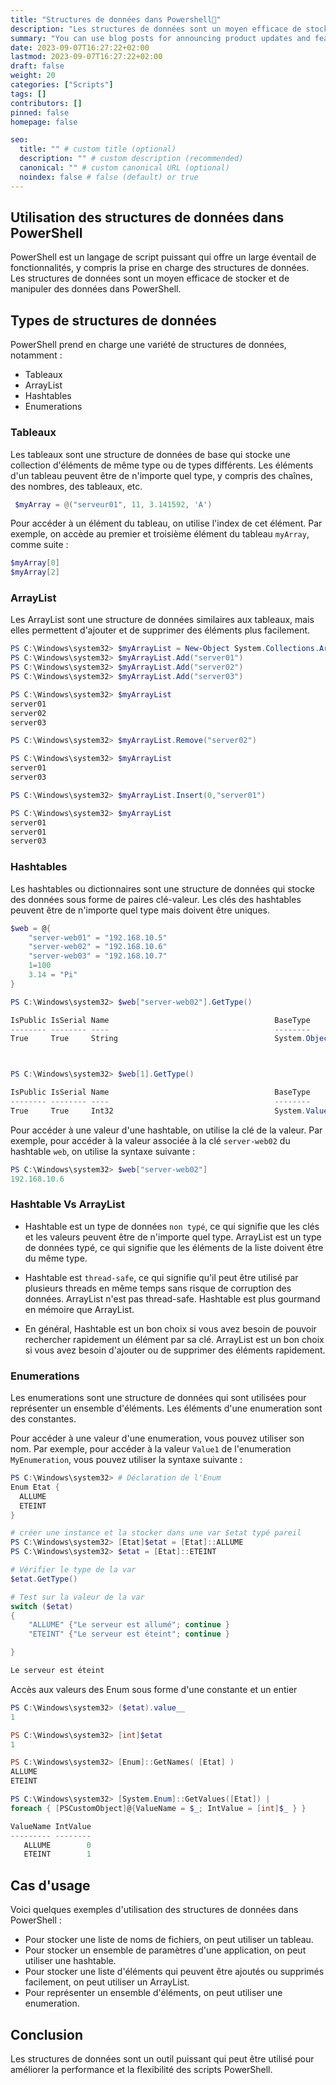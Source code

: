 ```yaml
---
title: "Structures de données dans Powershell👋"
description: "Les structures de données sont un moyen efficace de stocker et de manipuler des données dans PowerShell."
summary: "You can use blog posts for announcing product updates and features."
date: 2023-09-07T16:27:22+02:00
lastmod: 2023-09-07T16:27:22+02:00
draft: false
weight: 20
categories: ["Scripts"]
tags: []
contributors: []
pinned: false
homepage: false

seo:
  title: "" # custom title (optional)
  description: "" # custom description (recommended)
  canonical: "" # custom canonical URL (optional)
  noindex: false # false (default) or true
---
```



## Utilisation des structures de données dans PowerShell

PowerShell est un langage de script puissant qui offre un large éventail de fonctionnalités, y compris la prise en charge des structures de données. Les structures de données sont un moyen efficace de stocker et de manipuler des données dans PowerShell.

## Types de structures de données

PowerShell prend en charge une variété de structures de données, notamment :

* Tableaux
* ArrayList
* Hashtables
* Enumerations

### Tableaux

Les tableaux sont une structure de données de base qui stocke une collection d'éléments de même type ou de types différents. Les éléments d'un tableau peuvent être de n'importe quel type, y compris des chaînes, des nombres, des tableaux, etc.

```powershell
 $myArray = @("serveur01", 11, 3.141592, 'A')

```

Pour accéder à un élément du tableau, on utilise l'index de cet élément. Par exemple, on accède au premier et troisième élément du tableau `myArray`, comme suite :

```powershell
$myArray[0]
$myArray[2]
```
### ArrayList

Les ArrayList sont une structure de données similaires aux tableaux, mais elles permettent d'ajouter et de supprimer des éléments plus facilement.

```powershell
PS C:\Windows\system32> $myArrayList = New-Object System.Collections.ArrayList
PS C:\Windows\system32> $myArrayList.Add("server01")
PS C:\Windows\system32> $myArrayList.Add("server02")
PS C:\Windows\system32> $myArrayList.Add("server03")

PS C:\Windows\system32> $myArrayList
server01
server02
server03

PS C:\Windows\system32> $myArrayList.Remove("server02")

PS C:\Windows\system32> $myArrayList
server01
server03

PS C:\Windows\system32> $myArrayList.Insert(0,"server01")

PS C:\Windows\system32> $myArrayList
server01
server01
server03

```

### Hashtables

Les hashtables ou dictionnaires sont une structure de données qui stocke des données sous forme de paires clé-valeur. Les clés des hashtables peuvent être de n'importe quel type mais doivent être uniques.

```powershell
$web = @{
    "server-web01" = "192.168.10.5"
    "server-web02" = "192.168.10.6"
    "server-web03" = "192.168.10.7"
    1=100
    3.14 = "Pi"
}

PS C:\Windows\system32> $web["server-web02"].GetType()

IsPublic IsSerial Name                                     BaseType
-------- -------- ----                                     --------
True     True     String                                   System.Object



PS C:\Windows\system32> $web[1].GetType()

IsPublic IsSerial Name                                     BaseType
-------- -------- ----                                     --------
True     True     Int32                                    System.ValueType

```

Pour accéder à une valeur d'une hashtable, on utilise la clé de la valeur. Par exemple, pour accéder à la valeur associée à la clé `server-web02` du hashtable `web`, on utilise la syntaxe suivante :

```powershell
PS C:\Windows\system32> $web["server-web02"]
192.168.10.6
```
### Hashtable Vs ArrayList

* Hashtable est un type de données `non typé`, ce qui signifie que les clés et les valeurs peuvent être de n'importe quel type. ArrayList est un type de données typé, ce qui signifie que les éléments de la liste doivent être du même type.
* Hashtable est `thread-safe`, ce qui signifie qu'il peut être utilisé par plusieurs threads en même temps sans risque de corruption des données. ArrayList n'est pas thread-safe.
Hashtable est plus gourmand en mémoire que ArrayList.

* En général, Hashtable est un bon choix si vous avez besoin de pouvoir rechercher rapidement un élément par sa clé. ArrayList est un bon choix si vous avez besoin d'ajouter ou de supprimer des éléments rapidement.


### Enumerations

Les enumerations sont une structure de données qui sont utilisées pour représenter un ensemble d'éléments. Les éléments d'une enumeration sont des constantes.

Pour accéder à une valeur d'une enumeration, vous pouvez utiliser son nom. Par exemple, pour accéder à la valeur `Value1` de l'enumeration `MyEnumeration`, vous pouvez utiliser la syntaxe suivante :

```powershell
PS C:\Windows\system32> # Déclaration de l'Enum
Enum Etat {
  ALLUME
  ETEINT
}

# créer une instance et la stocker dans une var $etat typé pareil
PS C:\Windows\system32> [Etat]$etat = [Etat]::ALLUME
PS C:\Windows\system32> $etat = [Etat]::ETEINT

# Vérifier le type de la var
$etat.GetType()

# Test sur la valeur de la var
switch ($etat)
{
    "ALLUME" {"Le serveur est allumé"; continue }
    "ETEINT" {"Le serveur est éteint"; continue }

}

Le serveur est éteint

```
Accès aux valeurs des Enum sous forme d'une constante et un entier


```powershell
PS C:\Windows\system32> ($etat).value__
1

PS C:\Windows\system32> [int]$etat
1

PS C:\Windows\system32> [Enum]::GetNames( [Etat] )
ALLUME
ETEINT

PS C:\Windows\system32> [System.Enum]::GetValues([Etat]) |
foreach { [PSCustomObject]@{ValueName = $_; IntValue = [int]$_ } }

ValueName IntValue
--------- --------
   ALLUME        0
   ETEINT        1

```


## Cas d'usage

Voici quelques exemples d'utilisation des structures de données dans PowerShell :

* Pour stocker une liste de noms de fichiers, on peut utiliser un tableau.
* Pour stocker un ensemble de paramètres d'une application, on peut utiliser une hashtable.
* Pour stocker une liste d'éléments qui peuvent être ajoutés ou supprimés facilement, on peut utiliser un ArrayList.
* Pour représenter un ensemble d'éléments, on peut utiliser une enumeration.

## Conclusion

Les structures de données sont un outil puissant qui peut être utilisé pour améliorer la performance et la flexibilité des scripts PowerShell.
